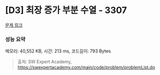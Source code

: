 # [D3] 최장 증가 부분 수열 - 3307 

[문제 링크](https://swexpertacademy.com/main/code/problem/problemDetail.do?contestProbId=AWBOKg-a6l0DFAWr) 

### 성능 요약

메모리: 40,552 KB, 시간: 213 ms, 코드길이: 793 Bytes



> 출처: SW Expert Academy, https://swexpertacademy.com/main/code/problem/problemList.do